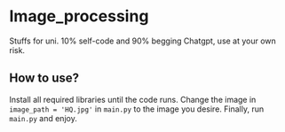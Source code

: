 # Image_processing

Stuffs for uni. 10% self-code and 90% begging Chatgpt, use at your own risk.

## How to use?

Install all required libraries until the code runs.
Change the image in `image_path = 'HQ.jpg'` in `main.py` to the image you desire.
Finally, run `main.py` and enjoy.
